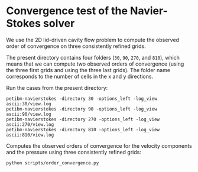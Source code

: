 # Convergence test of the Navier-Stokes solver

We use the 2D lid-driven cavity flow problem to compute the observed order of convergence on three consistently refined grids.

The present directory contains four folders (`30`, `90`, `270`, and `810`), which means that we can compute two observed orders of convergence (using the three first grids and using the three last grids).
The folder name corresponds to the number of cells in the x and y directions.

Run the cases from the present directory:

```shell
petibm-navierstokes -directory 30 -options_left -log_view ascii:30/view.log
petibm-navierstokes -directory 90 -options_left -log_view ascii:90/view.log
petibm-navierstokes -directory 270 -options_left -log_view ascii:270/view.log
petibm-navierstokes -directory 810 -options_left -log_view ascii:810/view.log
```

Computes the observed orders of convergence for the velocity components and
the pressure using three consistently refined grids:

```shell
python scripts/order_convergence.py
```
